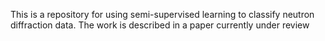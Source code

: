 This is a repository for using semi-supervised learning to classify neutron diffraction data.  The work is described in a paper currently under review

